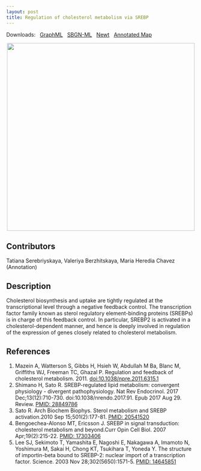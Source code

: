 ```yaml
---
layout: post
title: Regulation of cholesterol metabolism via SREBP
---
```


Downloads: &nbsp; 
[GraphML](../downloads/F005-SREBP.graphml) &nbsp; 
[SBGN-ML](../downloads/F005-SREBP-SBGNv02.sbgn) &nbsp;
[Newt](http://web.newteditor.org/?URL=https://metabolismregulation.org/downloads/F005-SREBP.sbgn) &nbsp;
[Annotated Map](https://metabolismregulation.org/images/F002-eicosanoids.html) &nbsp;
<p align="middle"><a href="/srebp/"><img id="image" src="/downloads/F005-SREBP.png" width="500"/></a></p>

## Contributors

Tatiana Serebriyskaya, Valeriya Berzhitskaya, Maria Heredia Chavez (Annotation)

## Description

Cholesterol biosynthesis and uptake are tightly regulated at the transcriptional level through a negative feedback control. The transcription factor family known as sterol regulatory element-binding proteins (SREBPs) is in charge of this feedback control. In particular, SREBP2 is activated in a cholesterol-dependent manner, and hence is deeply involved in regulation of the expression of genes closely related to cholesterol metabolism.

## References

1. Mazein A, Watterson S, Gibbs H, Hsieh W, Abdullah M Ba, Blanc M, Griffiths WJ, Freeman TC, Ghazal P. Regulation and feedback of cholesterol metabolism. 2011. [doi:10.1038/npre.2011.6315.1](http://dx.doi.org/10.1038/npre.2011.6315.1)
1. Shimano H, Sato R. SREBP-regulated lipid metabolism: convergent physiology - divergent pathophysiology. Nat Rev Endocrinol. 2017 Dec;13(12):710-730. doi:10.1038/nrendo.2017.91. Epub 2017 Aug 29. Review. [PMID: 28849786](https://www.ncbi.nlm.nih.gov/pubmed/28849786)
1. Sato R. Arch Biochem Biophys. Sterol metabolism and SREBP activation.2010 Sep 15;501(2):177-81. [PMID: 20541520](https://www.ncbi.nlm.nih.gov/pubmed/20541520)
1. Bengoechea-Alonso MT, Ericsson J. SREBP in signal transduction: cholesterol metabolism and beyond.Curr Opin Cell Biol. 2007 Apr;19(2):215-22. [PMID: 17303406](https://www.ncbi.nlm.nih.gov/pubmed/17303406)
1. Lee SJ, Sekimoto T, Yamashita E, Nagoshi E, Nakagawa A, Imamoto N, Yoshimura M, Sakai H, Chong KT, Tsukihara T, Yoneda Y. The structure of importin-beta bound to SREBP-2: nuclear import of a transcription factor. Science. 2003 Nov 28;302(5650):1571-5. [PMID: 14645851](https://www.ncbi.nlm.nih.gov/pubmed/14645851)


